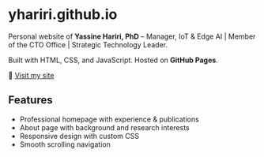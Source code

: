 # yhariri.github.io

Personal website of **Yassine Hariri, PhD** – Manager, IoT & Edge AI | Member of the CTO Office | Strategic Technology Leader.  

Built with HTML, CSS, and JavaScript. Hosted on **GitHub Pages**.

🔗 [Visit my site](https://yhariri.github.io)

## Features
- Professional homepage with experience & publications
- About page with background and research interests
- Responsive design with custom CSS
- Smooth scrolling navigation
